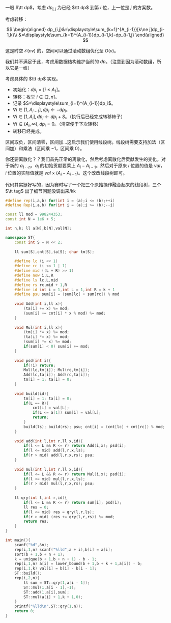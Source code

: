 一眼 $\tt dp$，考虑 $dp_{i,j}$ 为已经 $\tt dp$ 到第 $i$ 位，上一位是 $j$ 的方案数。

考虑转移：

$$
\begin{aligned}
dp_{i,j}&=\displaystyle\sum_{k=1}^{A_{i-1}}[k\ne j]dp_{i-1,k}\\
&=\displaystyle\sum_{k=1}^{A_{i-1}}dp_{i-1,k}-dp_{i-1,j}
\end{aligned}
$$

这是时空 $\mathcal O(nv)$ 的，空间可以通过滚动数组优化至 $O(v)$。

我们并不满足于此，考虑用数据结构维护当前的 $dp$。（注意到因为滚动数组，所以它是一维）

考虑具体的 $\tt dp$ 实现。

+ 初始化：$dp_i=[i\le A_1]$。
+ 转移：枚举 $i\in[2,n]$。
+ 记录 $S=\displaystyle\sum_{i=1}^{A_{i-1}}dp_i$。
+ $\forall i\in[1,A_{i-1}],dp_i\gets-dp_i$。
+ $\forall i\in[1,A_i],dp_i\gets dp_i+S$。（执行后已经完成转移柿子）
+ $\forall i\in(A_i,\infty),dp_i=0$。（清空便于下次转移）
+ 转移已经完成。

区间取负，区间清零，区间加…这启示我们使用线段树。线段树需要支持加法（区间加）和乘法（区间乘 $-1$，区间乘 $0$）。

你还要离散化？？我们首先正常的离散化，然后考虑离散化后贡献发生的变化。对于新的 $a_{1\cdot\cdot n}$，$a_i$ 的初始贡献要乘上 $A_i-A_{i-1}$。然后对于原来 $i$ 位置的值是 $val$，$i$ 位置的实际值就是 $val\times(A_i-A_{i-1})$。这个改改线段树即可。

代码其实挺好写的，因为赛时写了一个把三个原始操作融合起来的线段树，三个 $\tt tag$ 出了细节问题没调出来/kk

```cpp
#define rep(i,a,b) for(int i = (a);i <= (b);++i)
#define Rep(i,a,b) for(int i = (a);i >= (b);--i)

const ll mod = 998244353;
const int N = 1e6 + 5;

int n,k; ll a[N],b[N],val[N];

namespace ST{
	const int S = N << 2;
	
	ll sum[S],cnt[S],ta[S]; char tm[S];
	
	#define lc (i << 1)
	#define rc (i << 1 | 1)
	#define mid ((L + R) >> 1)
	#define now i,L,R
	#define ls lc,L,mid
	#define rs rc,mid + 1,R
	#define id int i = 1,int L = 1,int R = k + 1
	#define psu sum[i] = (sum[lc] + sum[rc]) % mod
	
	void Add(int i,ll x){
		(ta[i] += x) %= mod;
		(sum[i] += cnt[i] * x % mod) %= mod;
	}
	
	void Mul(int i,ll x){
		(tm[i] *= x) %= mod;
		(ta[i] *= x) %= mod;
		(sum[i] *= x) %= mod;
		if(sum[i] < 0) sum[i] += mod;
	}
	
	void psd(int i){
		if(!i) return;
		Mul(lc,tm[i]); Mul(rc,tm[i]);
		Add(lc,ta[i]); Add(rc,ta[i]);
		tm[i] = 1; ta[i] = 0;
	}
	
	void build(id){
		tm[i] = 1; ta[i] = 0;
		if(L == R){
			cnt[i] = val[L];
			if(L <= a[1]) sum[i] = val[L];
			return;
		}
		build(ls); build(rs); psu; cnt[i] = (cnt[lc] + cnt[rc]) % mod;
	}
	
	void add(int l,int r,ll x,id){
		if(l <= L && R <= r) return Add(i,x); psd(i);
		if(l <= mid) add(l,r,x,ls);
		if(r > mid) add(l,r,x,rs); psu;
	}
	
	void mul(int l,int r,ll x,id){
		if(l <= L && R <= r) return Mul(i,x); psd(i);
		if(l <= mid) mul(l,r,x,ls);
		if(r > mid) mul(l,r,x,rs); psu;
	}
	
	ll qry(int l,int r,id){
		if(l <= L && R <= r) return sum[i]; psd(i);
		ll res = 0;
		if(l <= mid) res = qry(l,r,ls);
		if(r > mid) (res += qry(l,r,rs)) %= mod;
		return res;
	}
}

int main(){
	scanf("%d",&n);
	rep(i,1,n) scanf("%lld",a + i),b[i] = a[i];
	sort(b + 1,b + n + 1);
	k = unique(b + 1,b + n + 1) - b - 1;
	rep(i,1,n) a[i] = lower_bound(b + 1,b + k + 1,a[i]) - b;
	rep(i,1,k) val[i] = b[i] - b[i - 1];
	ST::build();
	rep(i,2,n){
		ll sum = ST::qry(1,a[i - 1]);
		ST::mul(1,a[i - 1],-1);
		ST::add(1,a[i],sum);
		ST::mul(a[i] + 1,k + 1,0);
	}
	printf("%lld\n",ST::qry(1,n));
	return 0;
}
```